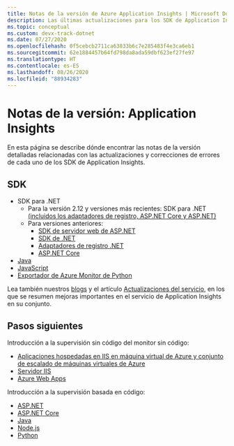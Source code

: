 ```yaml
---
title: Notas de la versión de Azure Application Insights | Microsoft Docs
description: Las últimas actualizaciones para los SDK de Application Insights.
ms.topic: conceptual
ms.custom: devx-track-dotnet
ms.date: 07/27/2020
ms.openlocfilehash: 0f5cebcb2711ca63833b6c7e285483f4e3ca6eb1
ms.sourcegitcommit: 62e1884457b64fd798da8ada59dbf623ef27fe97
ms.translationtype: HT
ms.contentlocale: es-ES
ms.lasthandoff: 08/26/2020
ms.locfileid: "88934283"
---
```

# <a name="release-notes---application-insights"></a>Notas de la versión: Application Insights

En esta página se describe dónde encontrar las notas de la versión detalladas relacionadas con las actualizaciones y correcciones de errores de cada uno de los SDK de Application Insights.

## <a name="sdk"></a>SDK 

* SDK para .NET
    - Para la versión 2.12 y versiones más recientes: SDK para .NET [(incluidos los adaptadores de registro, ASP.NET Core y ASP.NET)](https://github.com/Microsoft/ApplicationInsights-dotnet/releases) 
    - Para versiones anteriores:
      - [SDK de servidor web de ASP.NET](https://github.com/Microsoft/ApplicationInsights-server-dotnet/releases)
      - [SDK de .NET](https://github.com/Microsoft/ApplicationInsights-dotnet/releases) 
      - [Adaptadores de registro .NET](https://github.com/Microsoft/ApplicationInsights-dotnet-logging/releases)
      - [ASP.NET Core](https://github.com/Microsoft/ApplicationInsights-aspnet5/releases)
* [Java](https://github.com/Microsoft/ApplicationInsights-Java/releases)
* [JavaScript](https://github.com/microsoft/ApplicationInsights-JS/releases)
* [Exportador de Azure Monitor de Python](https://github.com/census-instrumentation/opencensus-python/blob/master/contrib/opencensus-ext-azure/CHANGELOG.md)

Lea también nuestros [blogs](https://azure.microsoft.com/blog/tag/application-insights/) y el artículo [Actualizaciones del servicio](https://azure.microsoft.com/updates/?service=application-insights), en los que se resumen mejoras importantes en el servicio de Application Insights en su conjunto.

## <a name="next-steps"></a>Pasos siguientes

Introducción a la supervisión sin código del monitor sin código:

* [Aplicaciones hospedadas en IIS en máquina virtual de Azure y conjunto de escalado de máquinas virtuales de Azure](./azure-vm-vmss-apps.md)
* [Servidor IIS](./monitor-performance-live-website-now.md)
* [Azure Web Apps](./azure-web-apps.md)

Introducción a la supervisión basada en código:

* [ASP.NET](./asp-net.md)
* [ASP.NET Core](./asp-net-core.md)
* [Java](./java-get-started.md)
* [Node.js](./nodejs.md)
* [Python](./opencensus-python.md)

